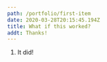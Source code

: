 ```yaml
---
path: /portfolio/first-item
date: 2020-03-28T20:15:45.194Z
title: What if this worked?
addt: Thanks!
---
```

1. It did!
